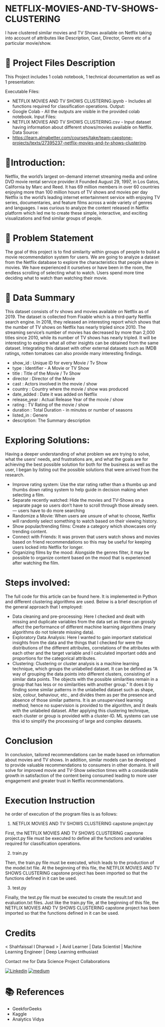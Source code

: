 # NETFLIX-MOVIES-AND-TV-SHOWS-CLUSTERING
I have clustered similar movies and TV Shows available on Netflix taking into account of attributes like Description, Cast, Director, Genre etc of a particular movie/show.
# 💾 Project Files Description

This Project includes 1 colab notebook, 1 technical documentation as well as 1 presentation:

Executable Files:
- NETFLIX MOVIES AND TV SHOWS CLUSTERING.ipynb - Includes all functions required for classification operations.
Output:
- Google Colab - All the outputs are visible in the provided colab notebook.
Input Files:
- NETFLIX MOVIES AND TV SHOWS CLUSTERING.csv - Input dataset having information about different shows/movies available on Netflix.
Data Source:
- https://learn.almabetter.com/courses/take/team-capstone-projects/texts/27395237-netflix-movies-and-tv-shows-clustering.

# 📖Introduction:
Netflix, the world’s largest on-demand internet streaming media and online DVD movie rental service provider.it Founded August 29, 1997, in Los Gatos, California by Marc and Reed. It has 69 million members in over 60 countries enjoying more than 100 million hours of TV shows and movies per day Netflix is the world’s leading internet entertainment service with enjoying TV series, documentaries, and feature films across a wide variety of genres and languages. I was curious to analyze the content released in Netflix platform which led me to create these simple, interactive, and exciting visualizations and find similar groups of people.

# 📖 Problem Statement
The goal of this project is to find similarity within groups of people to build a movie recommendation system for users. We are going to analyze a dataset from the Netflix database to explore the characteristics that people share in movies. We have experienced it ourselves or have been in the room, the endless scrolling of selecting what to watch. Users spend more time deciding what to watch than watching their movie.

# 📖 Data Summary
This dataset consists of tv shows and movies available on Netflix as of 2019. The dataset is collected from Fixable which is a third-party Netflix search engine. In 2018, they released an interesting report which shows that the number of TV shows on Netflix has nearly tripled since 2010. The streaming service’s number of movies has decreased by more than 2,000 titles since 2010, while its number of TV shows has nearly tripled. It will be interesting to explore what all other insights can be obtained from the same dataset. Integrating this dataset with other external datasets such as IMDB ratings, rotten tomatoes can also provide many interesting findings.
- show_id : Unique ID for every Movie / Tv Show
- type : Identifier - A Movie or TV Show
- title : Title of the Movie / Tv Show
- director : Director of the Movie
- cast : Actors involved in the movie / show
- country : Country where the movie / show was produced
- date_added : Date it was added on Netflix
- release_year : Actual Release Year of the movie / show
- rating : TV Rating of the movie / show
- duration : Total Duration - in minutes or number of seasons
- listed_in : Genere
- description: The Summary description
# Exploring Solutions:
Having a deeper understanding of what problem we are trying to solve, what the users’ needs, and frustrations are, and what the goals are for achieving the best possible solution for both for the business as well as the user, I began by listing out the possible solutions that were arrived from the research.

- Improve rating system: Use the star rating rather than a thumbs up and thumbs down rating system to help guide in decision making when selecting a film.
- Separate recently watched: Hide the movies and TV-Shows on a separate page so users don’t have to scroll through those already seen. — users have to do more searching
- Randomize a Movie: When users are unsure of what to choose, Netflix will randomly select something to watch based on their viewing history.
- Show popular/trending films: Create a category which showcases only trending content.
- Connect with Friends: It was proven that users watch shows and movies based on friend recommendations so this may be useful for keeping users locked into Netflix for longer.
- Organizing films by the mood: Alongside the genres filter, it may be possible to organize content based on the mood that is experienced after watching the film.
# Steps involved:
The full code for this article can be found here. It is implemented in Python and different clustering algorithms are used. Below is a brief description of the general approach that I employed:

- Data cleaning and pre-processing: Here I checked and dealt with missing and duplicate variables from the data set as these can grossly affect the performance of different machine learning algorithms (many algorithms do not tolerate missing data).
- Exploratory Data Analysis: Here I wanted to gain important statistical insights from the data and the things that I checked for were the distributions of the different attributes, correlations of the attributes with each other and the target variable and I calculated important odds and proportions for the categorical attributes.
- Clustering: Clustering or cluster analysis is a machine learning technique, which groups the unlabelled dataset. It can be defined as "A way of grouping the data points into different clusters, consisting of similar data points. The objects with the possible similarities remain in a group that has less or no similarities with another group." It does it by finding some similar patterns in the unlabelled dataset such as shape, size, colour, behaviour, etc., and divides them as per the presence and absence of those similar patterns. It is an unsupervised learning method; hence no supervision is provided to the algorithm, and it deals with the unlabeled dataset. After applying this clustering technique, each cluster or group is provided with a cluster-ID. ML systems can use this id to simplify the processing of large and complex datasets.
# Conclusion
In conclusion, tailored recommendations can be made based on information about movies and TV shows. In addition, similar models can be developed to provide valuable recommendations to consumers in other domains. It will solve for improved movie and TV-Show selection times with a considerable growth in satisfaction of the content being consumed leading to more user engagement and greater trust in Netflix recommendations.
# Execution Instruction
he order of execution of the program files is as follows:

1) NETFLIX MOVIES AND TV SHOWS CLUSTERING capstone project.py

First, the NETFLIX MOVIES AND TV SHOWS CLUSTERING capstone project.py file must be executed to define all the functions and variables required for classification operations.

2) train.py

Then, the train.py file must be executed, which leads to the production of the model.txt file. At the beginning of this file, the NETFLIX MOVIES AND TV SHOWS CLUSTERING capstone project has been imported so that the functions defined in it can be used.

3) test.py

Finally, the test.py file must be executed to create the result.txt and evaluation.txt files. Just like the train.py file, at the beginning of this file, the NETFLIX MOVIES AND TV SHOWS CLUSTERING capstone project has been imported so that the functions defined in it can be used.

# Credits
< Shahfaissal I Dharwad > | Avid Learner | Data Scientist | Machine Learning Engineer | Deep Learning enthusiast

Contact me for Data Science Project Collaborations

<a href='linkedin.com/in/shahfaissal-' target="_blank"><img alt='Linkedin' src='https://img.shields.io/badge/Linkedin-100000?style=for-the-badge&logo=Linkedin&logoColor=white&labelColor=black&color=black'/></a>  <a href='https://medium.com/@shahfaissal21' target="_blank"><img alt='medium ' src='https://img.shields.io/badge/Medium-100000?style=for-the-badge&logo=medium &logoColor=white&labelColor=black&color=black'/></a>

# 📚 References
- GeekforGeeks
- Kaggle
- Analytics Vidya
